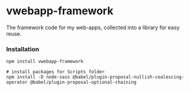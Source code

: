 # vwebapp-framework

The framework code for my web-apps, collected into a library for easy reuse.

### Installation

```
npm install vwebapp-framework

# install packages for Scripts folder
npm install -D node-sass @babel/plugin-proposal-nullish-coalescing-operator @babel/plugin-proposal-optional-chaining
```